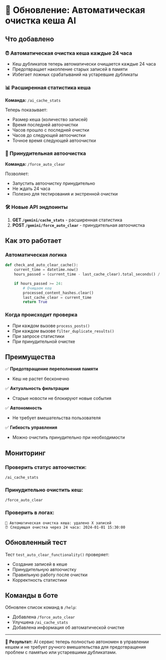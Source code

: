 # 🔄 Обновление: Автоматическая очистка кеша AI

## Что добавлено

### ⏰ Автоматическая очистка кеша каждые 24 часа
- Кеш дубликатов теперь автоматически очищается каждые 24 часа
- Предотвращает накопление старых записей в памяти
- Избегает ложных срабатываний на устаревшие дубликаты

### 📊 Расширенная статистика кеша
**Команда:** `/ai_cache_stats`

Теперь показывает:
- Размер кеша (количество записей)
- Время последней автоочистки
- Часов прошло с последней очистки
- Часов до следующей автоочистки
- Точное время следующей автоочистки

### 🚀 Принудительная автоочистка
**Команда:** `/force_auto_clear`

Позволяет:
- Запустить автоочистку принудительно
- Не ждать 24 часа
- Полезно для тестирования и экстренной очистки

### 🛠️ Новые API эндпоинты

1. **GET `/gemini/cache_stats`** - расширенная статистика
2. **POST `/gemini/force_auto_clear`** - принудительная автоочистка

## Как это работает

### Автоматическая логика
```python
def check_and_auto_clear_cache():
    current_time = datetime.now()
    hours_passed = (current_time - last_cache_clear).total_seconds() / 3600
    
    if hours_passed >= 24:
        # Очищаем кеш
        processed_content_hashes.clear()
        last_cache_clear = current_time
        return True
```

### Когда происходит проверка
- При каждом вызове `process_posts()`
- При каждом вызове `filter_duplicate_results()`
- При запросе статистики
- При принудительной очистке

## Преимущества

✅ **Предотвращение переполнения памяти**
- Кеш не растет бесконечно

✅ **Актуальность фильтрации**
- Старые новости не блокируют новые события

✅ **Автономность**
- Не требует вмешательства пользователя

✅ **Гибкость управления**
- Можно очистить принудительно при необходимости

## Мониторинг

### Проверить статус автоочистки:
```
/ai_cache_stats
```

### Принудительно очистить кеш:
```
/force_auto_clear
```

### Проверить в логах:
```
🔄 Автоматическая очистка кеша: удалено X записей
⏰ Следующая очистка через 24 часа: 2024-01-01 15:30:00
```

## Обновленный тест

Тест `test_auto_clear_functionality()` проверяет:
- Создание записей в кеше
- Принудительную автоочистку
- Правильную работу после очистки
- Корректность статистики

## Команды в боте

Обновлен список команд в `/help`:
- Добавлена `/force_auto_clear`
- Улучшена `/ai_cache_stats`
- Добавлена информация об автоматической очистке

---

🎯 **Результат:** AI сервис теперь полностью автономен в управлении кешем и не требует ручного вмешательства для предотвращения проблем с памятью или устаревшими дубликатами. 